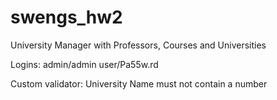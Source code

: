 # swengs_hw2

University Manager with Professors, Courses and Universities

Logins:
admin/admin
user/Pa55w.rd

Custom validator: University Name must not contain a number

